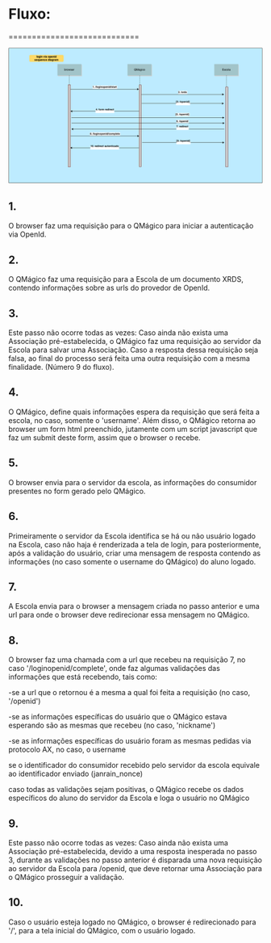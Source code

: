 # Fluxo:
============================

![Diagrama de Sequencia do Fluxo](/images/DiagramaSequencia.png "Diagrama de Sequencia do Fluxo")

## 1.
O browser faz uma requisição para o QMágico para iniciar a autenticação via OpenId.

## 2.
O QMágico faz uma requisição para a Escola de um documento XRDS, contendo informações sobre as urls do provedor de OpenId.

## 3.
Este passo não ocorre todas as vezes:
Caso ainda não exista uma Associação pré-estabelecida, o QMágico faz uma requisição ao servidor da Escola para salvar uma Associação. Caso a resposta dessa requisição seja falsa, ao final do processo será feita uma outra requisição com a mesma finalidade. (Número 9 do fluxo).

## 4.
O QMágico, define quais informações espera da requisição que será feita a escola, no caso, somente o 'username'.
Além disso, o QMágico retorna ao browser um form html preenchido, jutamente com um script javascript que faz um submit deste form, assim que o browser o recebe.

## 5.
O browser envia para o servidor da escola, as informações do consumidor presentes no form gerado pelo QMágico.

## 6.
Primeiramente o servidor da Escola identifica se há ou não usuário logado na Escola, caso não haja é renderizada a tela de login, para posteriormente, após a validação do usuário, criar uma mensagem de resposta contendo as informações (no caso somente o username do QMágico) do aluno logado.

## 7.
A Escola envia para o browser a mensagem criada no passo anterior e uma url para onde o browser deve redirecionar essa mensagem no QMágico.

## 8.
O browser faz uma chamada com a url que recebeu na requisição 7, no caso '/loginopenid/complete', onde faz algumas validações das informações que está recebendo, tais como:

-se a url que o retornou é a mesma a qual foi feita a requisição (no caso, '/openid')

-se as informações específicas do usuário que o QMágico estava esperando são as mesmas que recebeu (no caso, 'nickname')

-se as informações específicas do usuário foram as mesmas pedidas via protocolo AX, no caso, o username

se o identificador do consumidor recebido pelo servidor da escola equivale ao identificador enviado (janrain\_nonce)

caso todas as validações sejam positivas, o QMágico recebe os dados específicos do aluno do servidor da Escola e loga o usuário no QMágico

## 9.
Este passo não ocorre todas as vezes:
Caso ainda não exista uma Associação pré-estabelecida, devido a uma resposta inesperada no passo 3, durante as validações no passo anterior é disparada uma nova requisição ao servidor da Escola para /openid, que deve retornar uma Associação para o QMágico prosseguir a validação.

## 10.
Caso o usuário esteja logado no QMágico, o browser é redirecionado para '/', para a tela inicial do QMágico, com o usuário logado.
